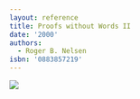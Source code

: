 ```yaml
---
layout: reference
title: Proofs without Words II
date: '2000'
authors:
  - Roger B. Nelsen
isbn: '0883857219'
---
```

![](/media/books/pww2.jpg)
